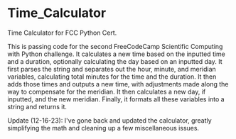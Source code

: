 # Time_Calculator
Time Calculator for FCC Python Cert.

This is passing code for the second FreeCodeCamp Scientific Computing with Python challenge. It calculates a new time based on the inputted time and a duration, optionally calculating the day based on an inputted day. It first parses the string and separates out the hour, minute, and meridian variables, calculating total minutes for the time and the duration. It then adds those times and outputs a new time, with adjustments made along the way to compensate for the meridian. It then calculates a new day, if inputted, and the new meridian. Finally, it formats all these variables into a string and returns it. 


Update (12-16-23): I've gone back and updated the calculator, greatly simplifying the math and cleaning up a few miscellaneous issues.
